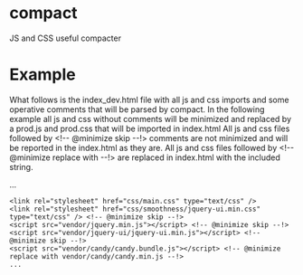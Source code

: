 compact
=======

JS and CSS useful compacter

Example
=======

What follows is the index_dev.html file with all js and css imports and some
operative comments that will be parsed by compact.
In the following example all js and css without comments will be minimized and
replaced by a prod.js and prod.css that will be imported in index.html
All js and css files followed by <!-- @minimize skip --!> comments are not
minimized and will be reported in the index.html as they are.
All js and css files followed by <!-- @minimize replace with <string> --!> are
replaced in index.html with the included string.

<html>
  <head>
    ...

    <link rel="stylesheet" href="css/main.css" type="text/css" />
    <link rel="stylesheet" href="css/smoothness/jquery-ui.min.css" type="text/css" /> <!-- @minimize skip --!>
    <script src="vendor/jquery.min.js"></script> <!-- @minimize skip --!>
    <script src="vendor/jquery-ui/jquery-ui.min.js"></script> <!-- @minimize skip --!>
    <script src="vendor/candy/candy.bundle.js"></script> <!-- @minimize replace with vendor/candy/candy.min.js --!>
    ...
